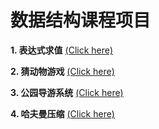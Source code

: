 # 数据结构课程项目

**1. 表达式求值**  [(Click here)](https://github.com/SleepSupreme/Data-Structure-Courese-Projects/Calculator)

**2. 猜动物游戏**  [(Click here)](https://github.com/SleepSupreme/Data-Structure-Courese-Projects/ExpertSystem_AnimalGame)

**3. 公园导游系统**  [(Click here)](https://github.com/SleepSupreme/Data-Structure-Courese-Projects/Park_Guide_System)

**4. 哈夫曼压缩**  [(Click here)](https://github.com/SleepSupreme/Data-Structure-Courese-Projects/Huffman_Compression)

